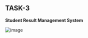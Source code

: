 
## TASK-3

**Student Result Management System**

![image](https://user-images.githubusercontent.com/66064108/131228486-0a6e4754-2b6a-430b-b330-8ffb28fdaa60.png)

